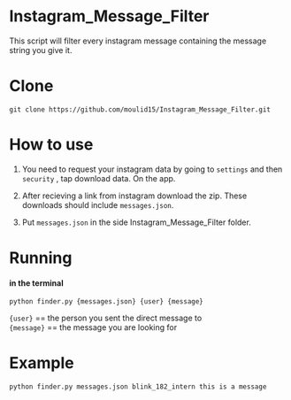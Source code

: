 # Instagram_Message_Filter
This script will filter every instagram message containing the message string you give it. 

# Clone

```
git clone https://github.com/moulid15/Instagram_Message_Filter.git
```

# How to use

1. You need to request your instagram data by going to `settings` and then `security` , tap download data. On the app.<br />

2. After recieving a link from instagram download the zip. These downloads should include `messages.json`. <br />

3. Put `messages.json` in the side Instagram_Message_Filter folder. <br />

# Running
#### in the terminal
```
python finder.py {messages.json} {user} {message}
```
`{user}` == the person you sent the direct message to <br />
`{message}` == the message you are looking for 

# Example

    python finder.py messages.json blink_182_intern this is a message




